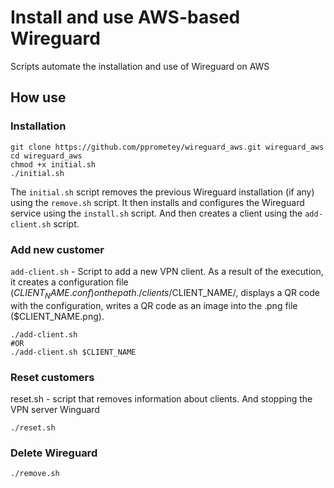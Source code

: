 # Install and use AWS-based Wireguard
Scripts automate the installation and use of Wireguard on AWS

## How use

### Installation
```
git clone https://github.com/pprometey/wireguard_aws.git wireguard_aws
cd wireguard_aws
chmod +x initial.sh
./initial.sh
```

The `initial.sh` script removes the previous Wireguard installation (if any) using the `remove.sh` script. It then installs and configures the Wireguard service using the `install.sh` script. And then creates a client using the `add-client.sh` script.

### Add new customer
`add-client.sh` - Script to add a new VPN client. As a result of the execution, it creates a configuration file ($CLIENT_NAME.conf) on the path ./clients/$CLIENT_NAME/, displays a QR code with the configuration, writes a QR code as an image into the .png file ($CLIENT_NAME.png).

```
./add-client.sh
#OR
./add-client.sh $CLIENT_NAME
```

### Reset customers
reset.sh - script that removes information about clients. And stopping the VPN server Winguard
```
./reset.sh
```

### Delete Wireguard
```
./remove.sh
```
